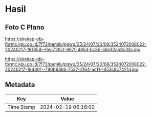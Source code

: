 # Hasil

## Foto C Plano

https://sirekap-obj-formc.kpu.go.id/7f73/pemilu/ppwp/35/24/07/20/08/3524072008022-20240217-191854--0ec726cf-667f-485d-bc35-abb32ab8c33c.jpg

https://sirekap-obj-formc.kpu.go.id/7f73/pemilu/ppwp/35/24/07/20/08/3524072008022-20240217-194301--790b93b6-7537-4f64-ac11-1453c9c7421d.jpg


## Metadata

| Key        | Value               |
| ---------- | ------------------- |
| Time Stamp | 2024-02-19 06:16:00 |




